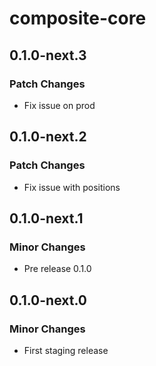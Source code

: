 # composite-core

## 0.1.0-next.3

### Patch Changes

- Fix issue on prod

## 0.1.0-next.2

### Patch Changes

- Fix issue with positions

## 0.1.0-next.1

### Minor Changes

- Pre release 0.1.0

## 0.1.0-next.0

### Minor Changes

- First staging release
